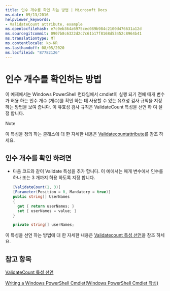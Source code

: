 ```yaml
---
title: 인수 개수를 확인 하는 방법 | Microsoft Docs
ms.date: 09/13/2016
helpviewer_keywords:
- ValidateCount attribute, example
ms.openlocfilehash: e7c0eb364a6975cec089b984c2100d476631a12d
ms.sourcegitcommit: 0907b8c6322d2c7c61b17f8168d53452c8964b41
ms.translationtype: MT
ms.contentlocale: ko-KR
ms.lasthandoff: 08/05/2020
ms.locfileid: "87782126"
---
```

# <a name="how-to-validate-an-argument-count"></a>인수 개수를 확인하는 방법

이 예제에서는 Windows PowerShell 런타임에서 cmdlet이 실행 되기 전에 매개 변수가 허용 하는 인수 개수 (개수)를 확인 하는 데 사용할 수 있는 유효성 검사 규칙을 지정 하는 방법을 보여 줍니다. 이 유효성 검사 규칙은 ValidateCount 특성을 선언 하 여 설정 합니다.

> [!NOTE]
> 이 특성을 정의 하는 클래스에 대 한 자세한 내용은 [Validatecountattribute](/dotnet/api/System.Management.Automation.ValidateCountAttribute)를 참조 하세요.

## <a name="to-validate-an-argument-count"></a>인수 개수를 확인 하려면

- 다음 코드와 같이 Validate 특성을 추가 합니다. 이 예에서는 매개 변수에서 인수를 하나 또는 3 개까지 허용 하도록 지정 합니다.

    ```csharp
    [ValidateCount(1, 3)]
    [Parameter(Position = 0, Mandatory = true)]
    public string[] UserNames
    {
      get { return userNames; }
      set { userNames = value; }
    }

    private string[] userNames;
    ```

이 특성을 선언 하는 방법에 대 한 자세한 내용은 [Validatecount 특성 선언](./validatecount-attribute-declaration.md)을 참조 하세요.

## <a name="see-also"></a>참고 항목

[ValidateCount 특성 선언](./validatecount-attribute-declaration.md)

[Writing a Windows PowerShell Cmdlet(Windows PowerShell Cmdlet 작성)](./writing-a-windows-powershell-cmdlet.md)
